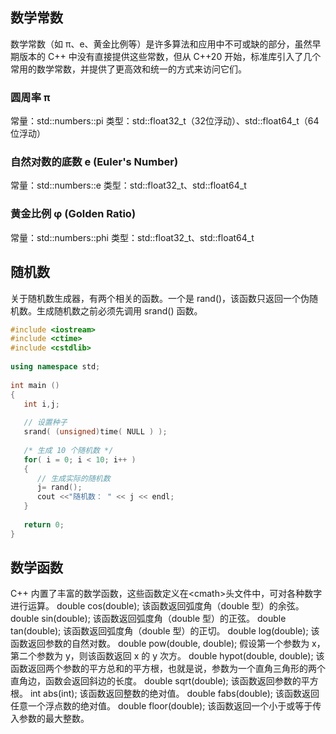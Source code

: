 ## 数学常数
数学常数（如 π、e、黄金比例等）是许多算法和应用中不可或缺的部分，虽然早期版本的 C++ 中没有直接提供这些常数，但从 C++20 开始，标准库引入了几个常用的数学常数，并提供了更高效和统一的方式来访问它们。
### 圆周率 π
常量：std::numbers::pi
类型：std::float32_t（32位浮动）、std::float64_t（64位浮动）
### 自然对数的底数 e (Euler's Number)
常量：std::numbers::e
类型：std::float32_t、std::float64_t
### 黄金比例 φ (Golden Ratio)
常量：std::numbers::phi
类型：std::float32_t、std::float64_t
## 随机数
关于随机数生成器，有两个相关的函数。一个是 rand()，该函数只返回一个伪随机数。生成随机数之前必须先调用 srand() 函数。
```C++
#include <iostream>
#include <ctime>
#include <cstdlib>
 
using namespace std;
 
int main ()
{
   int i,j;
 
   // 设置种子
   srand( (unsigned)time( NULL ) );
 
   /* 生成 10 个随机数 */
   for( i = 0; i < 10; i++ )
   {
      // 生成实际的随机数
      j= rand();
      cout <<"随机数： " << j << endl;
   }
 
   return 0;
}
```
## 数学函数
C++ 内置了丰富的数学函数，这些函数定义在\<cmath\>头文件中，可对各种数字进行运算。
double cos(double); 
该函数返回弧度角（double 型）的余弦。
double sin(double);
该函数返回弧度角（double 型）的正弦。
double tan(double);
该函数返回弧度角（double 型）的正切。
double log(double);
该函数返回参数的自然对数。
double pow(double, double);
假设第一个参数为 x，第二个参数为 y，则该函数返回 x 的 y 次方。
double hypot(double, double);
该函数返回两个参数的平方总和的平方根，也就是说，参数为一个直角三角形的两个直角边，函数会返回斜边的长度。
double sqrt(double);
该函数返回参数的平方根。
int abs(int);
该函数返回整数的绝对值。
double fabs(double);
该函数返回任意一个浮点数的绝对值。
double floor(double);
该函数返回一个小于或等于传入参数的最大整数。